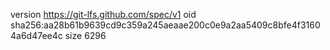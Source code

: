 version https://git-lfs.github.com/spec/v1
oid sha256:aa28b61b9639cd9c359a245aeaae200c0e9a2aa5409c8bfe4f31604a6d47ee4c
size 6296
